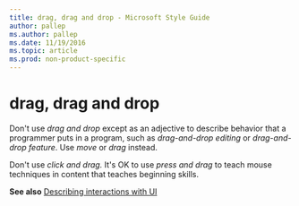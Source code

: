 ```yaml
---
title: drag, drag and drop - Microsoft Style Guide
author: pallep
ms.author: pallep
ms.date: 11/19/2016
ms.topic: article
ms.prod: non-product-specific
---
```


# drag, drag and drop

Don't use *drag and drop* except as an adjective to describe behavior that a programmer puts in a program, such as *drag-and-drop editing* or *drag-and-drop feature*. Use *move* or *drag* instead.

Don't use *click and drag.* It's OK to use *press and drag* to teach mouse techniques in content that teaches beginning skills.

**See also** [](/style-guide/procedures-instructions/describing-interactions-with-ui)[Describing interactions with UI](/style-guide/procedures-instructions/describing-interactions-with-ui)
